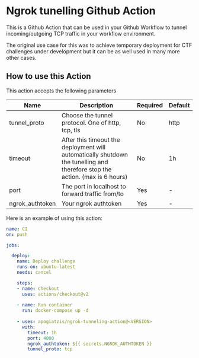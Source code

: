 # Ngrok tunelling Github Action

This is a Github Action that can be used in your Github Workflow to tunnel incoming/outgoing TCP traffic in your workflow environment.

The original use case for this was to achieve temporary deployment for CTF challenges under development but it can be as well used in many more other cases. 

## How to use this Action

This action accepts the following parameters

| Name| Description | Required  | Default |
| ------------- |-------------|-----|-----|
| tunnel_proto | Choose the tunnel protocol. One of http, tcp, tls | No | http |
| timeout | After this timeout the deployment will automatically shutdown the tunelling and therefore stop the action. (max is 6 hours) | No | 1h |
| port | The port in localhost to forward traffic from/to  | Yes | - |
| ngrok_authtoken | Your ngrok authtoken| Yes | - |

Here is an example of using this action:

```yaml
name: CI
on: push

jobs:

  deploy:
    name: Deploy challenge
    runs-on: ubuntu-latest
    needs: cancel

    steps:
    - name: Checkout
      uses: actions/checkout@v2
    
    - name: Run container
      run: docker-compose up -d 
    
    - uses: apogiatzis/ngrok-tunneling-action@<VERSION>
      with:
        timeout: 1h
        port: 4000
        ngrok_authtoken: ${{ secrets.NGROK_AUTHTOKEN }}
        tunnel_proto: tcp
```
